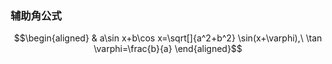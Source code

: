 ### 辅助角公式
$$\begin{aligned}
& a\sin x+b\cos x=\sqrt[]{a^2+b^2} \sin(x+\varphi),\ \tan \varphi=\frac{b}{a}
\end{aligned}$$
